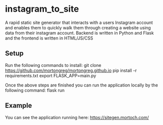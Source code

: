 # instagram_to_site
A rapid static site generator that interacts with a users Instagram account and enables them to quickly walk them through creating a website using data from their instagram account. Backend is written in Python and Flask and the frontend is written in HTML/JS/CSS


## Setup

Run the following commands to install:
git clone https://github.com/mortongreg/mortongreg.github.io
pip install -r requirements.txt
export FLASK_APP=main.py

Once the above steps are finished you can run the application locally by the following command:
flask run



## Example

You can see the application running here:
https://sitegen.mortoch.com/

